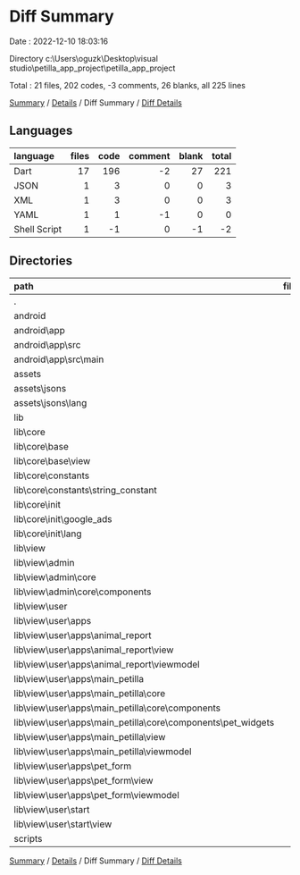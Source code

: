# Diff Summary

Date : 2022-12-10 18:03:16

Directory c:\\Users\\oguzk\\Desktop\\visual studio\\petilla_app_project\\petilla_app_project

Total : 21 files,  202 codes, -3 comments, 26 blanks, all 225 lines

[Summary](results.md) / [Details](details.md) / Diff Summary / [Diff Details](diff-details.md)

## Languages
| language | files | code | comment | blank | total |
| :--- | ---: | ---: | ---: | ---: | ---: |
| Dart | 17 | 196 | -2 | 27 | 221 |
| JSON | 1 | 3 | 0 | 0 | 3 |
| XML | 1 | 3 | 0 | 0 | 3 |
| YAML | 1 | 1 | -1 | 0 | 0 |
| Shell Script | 1 | -1 | 0 | -1 | -2 |

## Directories
| path | files | code | comment | blank | total |
| :--- | ---: | ---: | ---: | ---: | ---: |
| . | 21 | 202 | -3 | 26 | 225 |
| android | 1 | 3 | 0 | 0 | 3 |
| android\\app | 1 | 3 | 0 | 0 | 3 |
| android\\app\\src | 1 | 3 | 0 | 0 | 3 |
| android\\app\\src\\main | 1 | 3 | 0 | 0 | 3 |
| assets | 1 | 3 | 0 | 0 | 3 |
| assets\\jsons | 1 | 3 | 0 | 0 | 3 |
| assets\\jsons\\lang | 1 | 3 | 0 | 0 | 3 |
| lib | 17 | 196 | -2 | 27 | 221 |
| lib\\core | 4 | 33 | 0 | 5 | 38 |
| lib\\core\\base | 1 | -4 | 0 | -1 | -5 |
| lib\\core\\base\\view | 1 | -4 | 0 | -1 | -5 |
| lib\\core\\constants | 1 | 1 | 0 | 0 | 1 |
| lib\\core\\constants\\string_constant | 1 | 1 | 0 | 0 | 1 |
| lib\\core\\init | 2 | 36 | 0 | 6 | 42 |
| lib\\core\\init\\google_ads | 1 | 33 | 0 | 6 | 39 |
| lib\\core\\init\\lang | 1 | 3 | 0 | 0 | 3 |
| lib\\view | 12 | 162 | 0 | 22 | 184 |
| lib\\view\\admin | 1 | -8 | 0 | -1 | -9 |
| lib\\view\\admin\\core | 1 | -8 | 0 | -1 | -9 |
| lib\\view\\admin\\core\\components | 1 | -8 | 0 | -1 | -9 |
| lib\\view\\user | 11 | 170 | 0 | 23 | 193 |
| lib\\view\\user\\apps | 10 | 146 | 0 | 18 | 164 |
| lib\\view\\user\\apps\\animal_report | 3 | 1 | 0 | -1 | 0 |
| lib\\view\\user\\apps\\animal_report\\view | 1 | -7 | 0 | -1 | -8 |
| lib\\view\\user\\apps\\animal_report\\viewmodel | 2 | 8 | 0 | 0 | 8 |
| lib\\view\\user\\apps\\main_petilla | 4 | 68 | 0 | 9 | 77 |
| lib\\view\\user\\apps\\main_petilla\\core | 1 | 1 | 0 | 0 | 1 |
| lib\\view\\user\\apps\\main_petilla\\core\\components | 1 | 1 | 0 | 0 | 1 |
| lib\\view\\user\\apps\\main_petilla\\core\\components\\pet_widgets | 1 | 1 | 0 | 0 | 1 |
| lib\\view\\user\\apps\\main_petilla\\view | 1 | 8 | 0 | 2 | 10 |
| lib\\view\\user\\apps\\main_petilla\\viewmodel | 2 | 59 | 0 | 7 | 66 |
| lib\\view\\user\\apps\\pet_form | 3 | 77 | 0 | 10 | 87 |
| lib\\view\\user\\apps\\pet_form\\view | 1 | 15 | 0 | 3 | 18 |
| lib\\view\\user\\apps\\pet_form\\viewmodel | 2 | 62 | 0 | 7 | 69 |
| lib\\view\\user\\start | 1 | 24 | 0 | 5 | 29 |
| lib\\view\\user\\start\\view | 1 | 24 | 0 | 5 | 29 |
| scripts | 1 | -1 | 0 | -1 | -2 |

[Summary](results.md) / [Details](details.md) / Diff Summary / [Diff Details](diff-details.md)